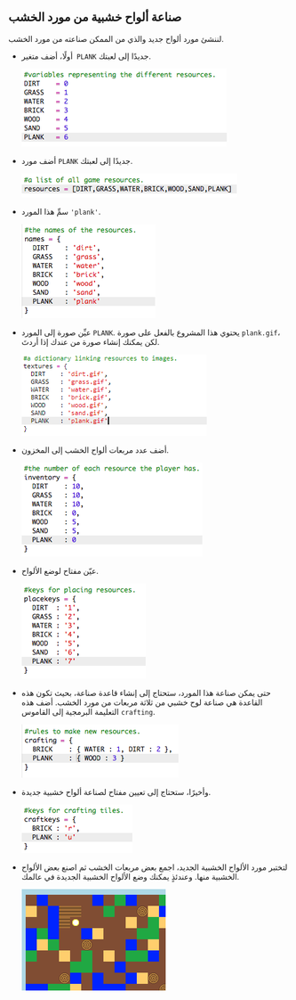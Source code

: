 ## صناعة ألواح خشبية من مورد الخشب

لننشئ مورد ألواح جديد والذي من الممكن صناعته من مورد الخشب.

+ أولًا، أضف متغير` PLANK` جديدًا إلى لعبتك.
    
    ![screenshot](images/craft-plank-const.png)

+ أضف مورد `PLANK` جديدًا إلى لعبتك.
    
    ![screenshot](images/craft-plank-resources.png)

+ سمِّ هذا المورد `'plank'`.
    
    ![screenshot](images/craft-plank-names.png)

+ عيِّن صورة إلى المورد `PLANK`. يحتوي هذا المشروع بالفعل على صورة `plank.gif`، لكن يمكنك إنشاء صورة من عندك إذا أردتَ.
    
    ![screenshot](images/craft-plank-textures.png)

+ أضف عدد مربعات ألواح الخشب إلى المخزون.
    
    ![screenshot](images/craft-plank-inventory.png)

+ عيّن مفتاح لوضع الألواح.
    
    ![screenshot](images/craft-plank-placekeys.png)

+ حتى يمكن صناعة هذا المورد، ستحتاج إلى إنشاء قاعدة صناعة، بحيث تكون هذه القاعدة هي صناعة لوح خشبي من ثلاثة مربعات من مورد الخشب. أضف هذه التعليمة البرمجية إلى القاموس `crafting`.
    
    ![screenshot](images/craft-plank-crafting.png)

+ وأخيرًا، ستحتاج إلى تعيين مفتاح لصناعة ألواح خشبية جديدة.
    
    ![screenshot](images/craft-plank-craftkeys.png)

+ لتختبر مورد الألواح الخشبية الجديد، اجمع بعض مربعات الخشب ثم اصنع بعض الألواح الخشبية منها. وعندئذٍ يمكنك وضع الألواح الخشبية الجديدة في عالمك.
    
    ![screenshot](images/craft-plank-test.png)